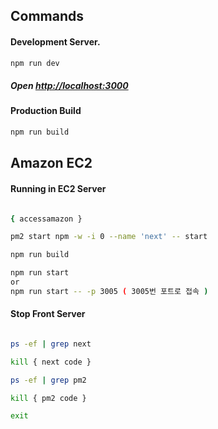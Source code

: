  
## Commands

  

#### Development Server.

```bash
npm run dev
```

##### Open [http://localhost:3000](http://localhost:3000) 


#### Production Build

```bash
npm run build
``` 

## Amazon EC2

  

#### Running in EC2 Server

```bash

{ accessamazon }

pm2 start npm -w -i 0 --name 'next' -- start

npm run build

npm run start
or
npm run start -- -p 3005 ( 3005번 포트로 접속 )

```

#### Stop Front Server

```bash

ps -ef | grep next

kill { next code }

ps -ef | grep pm2

kill { pm2 code }

exit

```
